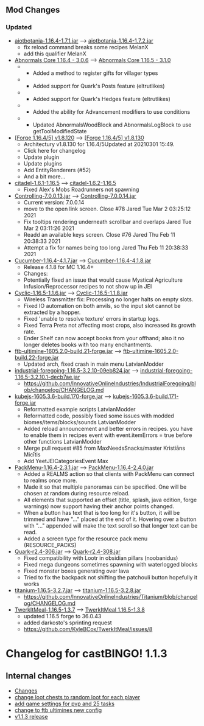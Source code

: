 ## Mod Changes
### Updated
- [aiotbotania-1.16.4-1.7.1.jar](https://www.curseforge.com/minecraft/mc-mods/aiot-botania/files/3185817) --> [aiotbotania-1.16.4-1.7.2.jar](https://www.curseforge.com/minecraft/mc-mods/aiot-botania/files/3224181)
	- fix reload command breaks some recipes  MelanX
	- add this qualifier  MelanX
- [Abnormals Core 1.16.4 - 3.0.6](https://www.curseforge.com/minecraft/mc-mods/abnormals-core/files/3157757) --> [Abnormals Core 1.16.5 - 3.1.0](https://www.curseforge.com/minecraft/mc-mods/abnormals-core/files/3218058)
	- * Added a method to register gifts for villager types
	- * Added support for Quark's Posts feature (eltrutlikes)
	- * Added support for Quark's Hedges feature (eltrutlikes)
	- * Added the ability for Advancement modifiers to use conditions
	- * Updated AbnormalsWoodBlock and AbnormalsLogBlock to use getToolModifiedState
- [[Forge 1.16.4/5] v1.8.120](https://www.curseforge.com/minecraft/mc-mods/architectury-forge/files/3214320) --> [[Forge 1.16.4/5] v1.8.130](https://www.curseforge.com/minecraft/mc-mods/architectury-forge/files/3222916)
	- Architectury v1.8.130 for 1.16.4/5Updated at 20210301 15:49.
	- Click here for changelog
	- Update plugin
	- Update plugins
	- Add EntityRenderers (#52)
	- And a bit more...
- [citadel-1.6.1-1.16.5](https://www.curseforge.com/minecraft/mc-mods/citadel/files/3198842) --> [ citadel-1.6.2-1.16.5 ](https://www.curseforge.com/minecraft/mc-mods/citadel/files/3220917)
	- Fixed Alex's Mobs Roadrunners not spawning
- [Controlling-7.0.0.13.jar](https://www.curseforge.com/minecraft/mc-mods/controlling/files/3200753) --> [Controlling-7.0.0.14.jar](https://www.curseforge.com/minecraft/mc-mods/controlling/files/3223560)
	- Current version: 7.0.0.14
	- move to the open link screen. Close #78  Jared  Tue Mar 2 03:25:12 2021
	- Fix tooltips rendering underneath scrollbar and overlaps  Jared  Tue Mar 2 03:11:26 2021
	- Readd an available keys screen. Close #76  Jared  Thu Feb 11 20:38:33 2021
	- Attempt a fix for names being too long  Jared  Thu Feb 11 20:38:33 2021
- [Cucumber-1.16.4-4.1.7.jar](https://www.curseforge.com/minecraft/mc-mods/cucumber/files/3212526) --> [Cucumber-1.16.4-4.1.8.jar](https://www.curseforge.com/minecraft/mc-mods/cucumber/files/3216456)
	- Release 4.1.8 for MC 1.16.4+
	- Changes:
	- Potentially fixed an issue that would cause Mystical Agriculture Infusion/Reprocessor recipes to not show up in JEI
- [Cyclic-1.16.5-1.1.6.jar](https://www.curseforge.com/minecraft/mc-mods/cyclic/files/3194448) --> [Cyclic-1.16.5-1.1.8.jar](https://www.curseforge.com/minecraft/mc-mods/cyclic/files/3221427)
	- Wireless Transmitter fix: Processing no longer halts on empty slots.
	- Fixed IO automation on both anvils, so the input slot cannot be extracted by a hopper.
	- Fixed 'unable to resolve texture' errors in startup logs.
	- Fixed Terra Preta not affecting most crops, also increased its growth rate.
	- Ender Shelf can now accept books from your offhand; also it no longer deletes books with too many enchantments.
- [ftb-ultimine-1605.2.0-build.21-forge.jar](https://www.curseforge.com/minecraft/mc-mods/ftb-ultimine/files/3213282) --> [ftb-ultimine-1605.2.0-build.22-forge.jar](https://www.curseforge.com/minecraft/mc-mods/ftb-ultimine/files/3216601)
	- Updated arch, fixed crash in main menu  LatvianModder
- [industrial-foregoing-1.16.5-3.2.10-09eb824.jar](https://www.curseforge.com/minecraft/mc-mods/industrial-foregoing/files/3204945) --> [industrial-foregoing-1.16.5-3.2.10.1-decb7ae.jar](https://www.curseforge.com/minecraft/mc-mods/industrial-foregoing/files/3223241)
	- https://github.com/InnovativeOnlineIndustries/IndustrialForegoing/blob/changelog/CHANGELOG.md
- [kubejs-1605.3.6-build.170-forge.jar](https://www.curseforge.com/minecraft/mc-mods/kubejs/files/3211037) --> [kubejs-1605.3.6-build.171-forge.jar](https://www.curseforge.com/minecraft/mc-mods/kubejs/files/3222777)
	- Reformatted example scripts  LatvianModder
	- Reformatted code, possibly fixed some issues with modded biomes/items/blocks/sounds  LatvianModder
	- Added reload announcement and better errors in recipes. you have to enable them in recipes event with event.itemErrors = true before other functions  LatvianModder
	- Merge pull request #85 from MaxNeedsSnacks/master  Kristiāns Micītis
	- Add YeetJEICategoriesEvent  Max
- [PackMenu-1.16.4-2.3.1.jar](https://www.curseforge.com/minecraft/mc-mods/packmenu/files/3172839) --> [PackMenu-1.16.4-2.4.0.jar](https://www.curseforge.com/minecraft/mc-mods/packmenu/files/3223408)
	- Added a REALMS action so that clients with PackMenu can connect to realms once more.
	- Made it so that multiple panoramas can be specified.  One will be chosen at random during resource reload.
	- All elements that supported an offset (title, splash, java edition, forge warnings) now support having their anchor points changed.
	- When a button has text that is too long for it's button, it will be trimmed and have "..." placed at the end of it.  Hovering over a button with "..." appended will make the text scroll so that longer text can be read.
	- Added a screen type for the resource pack menu (RESOURCE_PACKS)
- [Quark-r2.4-306.jar](https://www.curseforge.com/minecraft/mc-mods/quark/files/3212156) --> [Quark-r2.4-308.jar](https://www.curseforge.com/minecraft/mc-mods/quark/files/3221260)
	- Fixed compatibility with Lootr in obsidian pillars (noobanidus)
	- Fixed mega dungeons sometimes spawning with waterlogged blocks
	- Fixed monster boxes generating over lava
	- Tried to fix the backpack not shifting the patchouli button hopefully it works
- [titanium-1.16.5-3.2.7.jar](https://www.curseforge.com/minecraft/mc-mods/titanium/files/3204888) --> [titanium-1.16.5-3.2.8.jar](https://www.curseforge.com/minecraft/mc-mods/titanium/files/3223141)
	- https://github.com/InnovativeOnlineIndustries/Titanium/blob/changelog/CHANGELOG.md
- [TwerkItMeal-1.16.5-1.3.7](https://www.curseforge.com/minecraft/mc-mods/twerkitmeal/files/3189805) --> [TwerkItMeal 1.16.5-1.3.8](https://www.curseforge.com/minecraft/mc-mods/twerkitmeal/files/3223367)
	- updated 1.16.5 forge to 36.0.43
	- added darkosto's sprinting request
	- https://github.com/KyleBCox/TwerkItMeal/issues/8


# Changelog for castBINGO! 1.1.3
## Internal changes
- [Changes](https://github.com/MelanX/castBINGO/commit/d3439f2d9ef6a7f24716551635864548ad358199)
- [change loot chests to random loot for each player](https://github.com/MelanX/castBINGO/commit/caa06117e1ff1d17ea1361e6c43a21adbdb28a01)
- [add game settings for pvp and 25 tasks](https://github.com/MelanX/castBINGO/commit/0f888d31b5713fa2cfb8e56e38839ba876f477be)
- [change to ftb ultimines new config](https://github.com/MelanX/castBINGO/commit/d1f5653a7a7a3e2a3000b05e594293fa6a400496)
- [v1.1.3 release](https://github.com/MelanX/castBINGO/commit/3fdb28e795a1e0e3fcf1f26c7704e907b0c1f08b)

